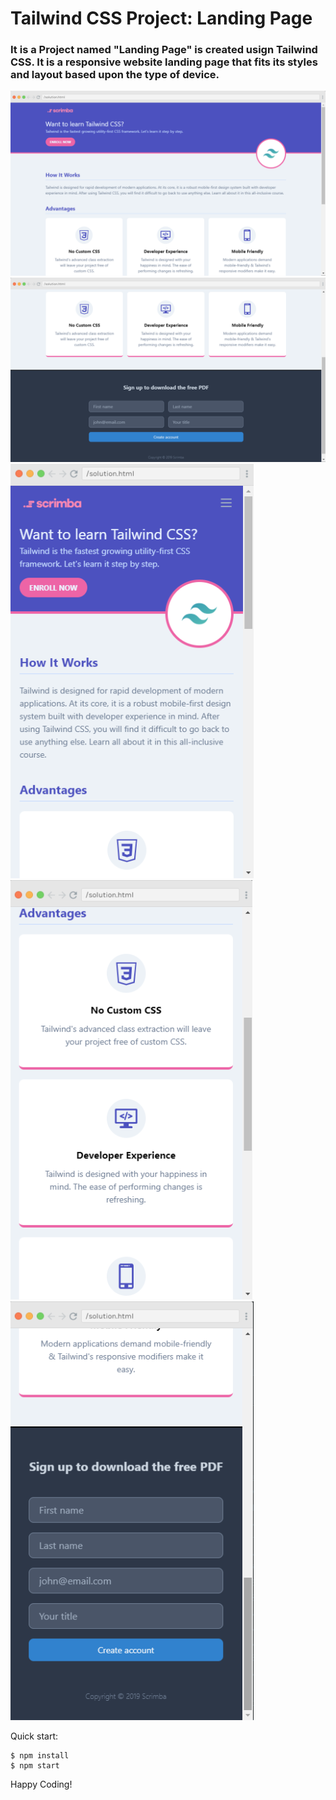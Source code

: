 # Tailwind CSS Project: Landing Page

### It is a Project named "Landing Page" is created usign Tailwind CSS. It is a responsive website landing page that fits its styles and layout based upon the type of device.


![part 1](image.png)
![part 2](image-1.png)
![part 3](image-2.png)
![part 4](image-3.png)
![part 5](image-4.png)


Quick start:

```
$ npm install
$ npm start
````


Happy Coding!
